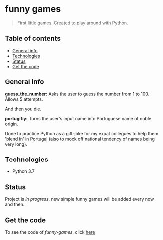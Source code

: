 # funny games
> First little games. Created to play around with Python.

## Table of contents
* [General info](#general-info)
* [Technologies](#technologies)
* [Status](#status)
* [Get the code](#Get-the-code)

## General info
**guess_the_number:** Asks the user to guess the number from 1 to 100. Allows 5 attempts. 

And then you die.

**portugifiy:** Turns the user's input name into Portuguese name of noble origin. 

Done to practice Python as a gift-joke for my expat collegues to help them 'blend in' in Portugal (also to mock off national tendency of names being very long).

## Technologies
* Python 3.7

## Status
Project is _in progress_, new simple funny games will be added every now and then.

## Get the code
To see the code of _funny-games_, click [here](https://github.com/Malwoiniak/funny-games)
